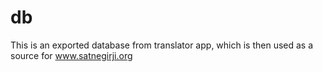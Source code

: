 # db
This is an exported database from translator app, which is then used as a source for www.satnegirji.org
